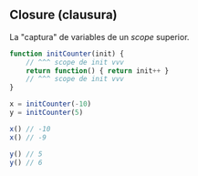 ## Closure (clausura)

La "captura" de variables de un *scope* superior.

```js
function initCounter(init) {
    // ^^^ scope de init vvv
    return function() { return init++ }
    // ^^^ scope de init vvv
}

x = initCounter(-10)
y = initCounter(5)

x() // -10
x() // -9

y() // 5
y() // 6
```
